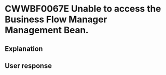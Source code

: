 # CWWBF0067E Unable to access the Business Flow Manager Management Bean.

## Explanation

## User response